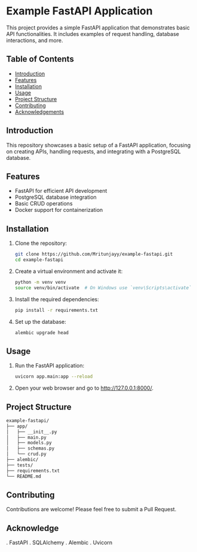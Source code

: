 # Example FastAPI Application

This project provides a simple FastAPI application that demonstrates basic API functionalities. It includes examples of request handling, database interactions, and more.

## Table of Contents
- [Introduction](#introduction)
- [Features](#features)
- [Installation](#installation)
- [Usage](#usage)
- [Project Structure](#project-structure)
- [Contributing](#contributing)
- [Acknowledgements](#acknowledgements)

## Introduction

This repository showcases a basic setup of a FastAPI application, focusing on creating APIs, handling requests, and integrating with a PostgreSQL database.

## Features

- FastAPI for efficient API development
- PostgreSQL database integration
- Basic CRUD operations
- Docker support for containerization

## Installation

1. Clone the repository:
   ```bash
   git clone https://github.com/Mritunjayy/example-fastapi.git
   cd example-fastapi
   
2. Create a virtual environment and activate it:
   ```bash
   python -m venv venv
   source venv/bin/activate  # On Windows use `venv\Scripts\activate`

3. Install the required dependencies:
   ```bash
   pip install -r requirements.txt

4. Set up the database:
   ```bash
   alembic upgrade head

## Usage

1. Run the FastAPI application:
   ```bash
   uvicorn app.main:app --reload

2. Open your web browser and go to http://127.0.0.1:8000/.

## Project Structure

```bash
example-fastapi/
├── app/
│   ├── __init__.py
│   ├── main.py
│   ├── models.py
│   ├── schemas.py
│   └── crud.py
├── alembic/
├── tests/
├── requirements.txt
└── README.md
```

## Contributing

Contributions are welcome! Please feel free to submit a Pull Request.

## Acknowledge

. FastAPI
. SQLAlchemy 
. Alembic
. Uvicorn
